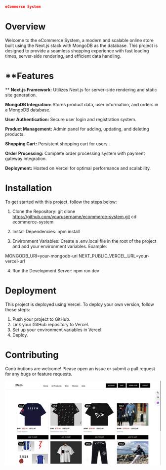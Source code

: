 ```json
eCommerce System
```

# **Overview**

Welcome to the eCommerce System, a modern and scalable online store built using the Next.js stack with MongoDB as the database. This project is designed to provide a seamless shopping experience with fast loading times, server-side rendering, and efficient data handling.

# **Features
**
**Next.js Framework:** Utilizes Next.js for server-side rendering and static site generation.

**MongoDB Integration:** Stores product data, user information, and orders in a MongoDB database.

**User Authentication:** Secure user login and registration system.

**Product Management:** Admin panel for adding, updating, and deleting products.

**Shopping Cart:** Persistent shopping cart for users.

**Order Processing:** Complete order processing system with payment gateway integration.

**Deployment:** Hosted on Vercel for optimal performance and scalability.


# Installation

To get started with this project, follow the steps below:

1. Clone the Repository:
git clone https://github.com/yourusername/ecommerce-system.git
cd ecommerce-system

2. Install Dependencies:
npm install

3. Environment Variables: Create a .env.local file in the root of the project and add your environment variables. Example:

MONGODB_URI=your-mongodb-uri
NEXT_PUBLIC_VERCEL_URL=your-vercel-url

4. Run the Development Server:
npm run dev


# Deployment

This project is deployed using Vercel. To deploy your own version, follow these steps:

1. Push your project to GitHub.
2. Link your GitHub repository to Vercel.
3. Set up your environment variables in Vercel.
4. Deploy.

# Contributing
Contributions are welcome! Please open an issue or submit a pull request for any bugs or feature requests.

![Screenshot !](./Screenshots/21szn%20Sceen1.png)


